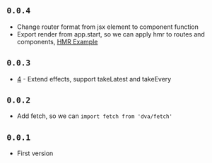 
## `0.0.4`

- Change router format from jsx element to component function
- Export render from app.start, so we can apply hmr to routes and components, [HMR Example](https://github.com/sorrycc/dva/blob/master/examples/user-dashboard/src/entries/index.js)

## `0.0.3`

- [4](https://github.com/sorrycc/dva/issues/4) - Extend effects, support takeLatest and takeEvery

## `0.0.2`

- Add fetch, so we can `import fetch from 'dva/fetch'`

## `0.0.1`

- First version
